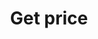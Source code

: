 ---
title: Get price
excerpt: >-
  GetPrice returns the price of a given coin identifier, in a best effort way.

  If we do not have any price data for the given coin, we will return NOT_FOUND
  error.

  If we have at least one price data for the given coin, we will return it with
  the actual timestamp.

  Client is responsible for checking the timestamp and decide whether to use the
  price or not.
api:
  file: sentio-api.json
  operationId: GetPrice
deprecated: false
hidden: false
metadata:
  title: ''
  description: ''
  robots: index
next:
  description: ''
---